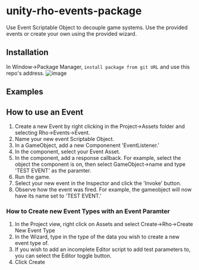 # unity-rho-events-package
Use Event Scriptable Object to decouple game systems. Use the provided events or create your own using the provided wizard.

## Installation
In Window->Package Manager, `install package from git URL` and use this repo's address.
![image](https://github.com/user-attachments/assets/2ee39f30-2946-4b99-a345-bd7f0abbdad9)

## Examples

## How to use an Event
1. Create a new Event by right clicking in the Project->Assets folder and selecting Rho->Events->Event.
2. Name your new event Scriptable Object.
3. In a GameObject, add a new Componenent 'EventListener.'
4. In the component, select your Event Asset.
5. In the component, add a response callback. For example, select the object the component is on, then select GameObject->name and type 'TEST EVENT' as the paramter.
6. Run the game.
7. Select your new event in the Inspector and click the 'Invoke' button.
8. Observe how the event was fired. For example, the gameobject will now have its name set to 'TEST EVENT.'

### How to Create new Event Types with an Event Paramter
1. In the Project view, right click on Assets and select Create->Rho->Create New Event<T> Type
2. In the Wizard, type in the type of the data you wish to create a new event type of.
3. If you wish to add an incomplete Editor script to add test parameters to, you can select the Editor toggle button.
4. Click Create
